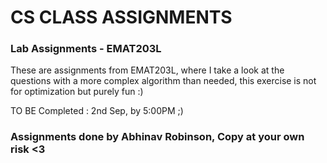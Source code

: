 # CS CLASS ASSIGNMENTS 

### Lab Assignments - EMAT203L
These are assignments from EMAT203L, where I take a look at the questions with a more complex algorithm than needed, this exercise is not for optimization but purely fun :)


TO BE Completed : 
2nd Sep, by 5:00PM ;)


### Assignments done by Abhinav Robinson, Copy at your own risk <3 
